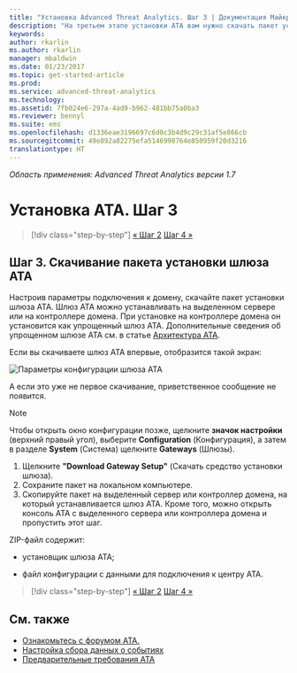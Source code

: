 ```yaml
---
title: "Установка Advanced Threat Analytics. Шаг 3 | Документация Майкрософт"
description: "На третьем этапе установки ATA вам нужно скачать пакет установки шлюза ATA."
keywords: 
author: rkarlin
ms.author: rkarlin
manager: mbaldwin
ms.date: 01/23/2017
ms.topic: get-started-article
ms.prod: 
ms.service: advanced-threat-analytics
ms.technology: 
ms.assetid: 7fb024e6-297a-4ad9-b962-481bb75a0ba3
ms.reviewer: bennyl
ms.suite: ems
ms.openlocfilehash: d1336eae3196697c6d0c3b4d9c29c31af5e866cb
ms.sourcegitcommit: 49e892a82275efa5146998764e850959f20d3216
translationtype: HT
---
```

*Область применения: Advanced Threat Analytics версии 1.7*



# <a name="install-ata---step-3"></a>Установка ATA. Шаг 3

>[!div class="step-by-step"]
[« Шаг 2](install-ata-step2.md)
[Шаг 4 »](install-ata-step4.md)

## <a name="step-3-download-the-ata-gateway-setup-package"></a>Шаг 3. Скачивание пакета установки шлюза ATA
Настроив параметры подключения к домену, скачайте пакет установки шлюза ATA. Шлюз ATA можно устанавливать на выделенном сервере или на контроллере домена. При установке на контроллере домена он установится как упрощенный шлюз ATA. Дополнительные сведения об упрощенном шлюзе ATA см. в статье [Архитектура ATA](/advanced-threat-analytics/plan-design/ata-architecture). 

Если вы скачиваете шлюз ATA впервые, отобразится такой экран:

![Параметры конфигурации шлюза ATA](media/ATA_1.7-welcome-download-gateway.PNG)

А если это уже не первое скачивание, приветственное сообщение не появится.

> [!NOTE] 
> Чтобы открыть окно конфигурации позже, щелкните **значок настройки** (верхний правый угол), выберите **Configuration** (Конфигурация), а затем в разделе **System** (Система) щелкните **Gateways** (Шлюзы).  

1.  Щелкните **"Download Gateway Setup"** (Скачать средство установки шлюза).
2.  Сохраните пакет на локальном компьютере.
3.  Скопируйте пакет на выделенный сервер или контроллер домена, на который устанавливается шлюз ATA. Кроме того, можно открыть консоль ATA с выделенного сервера или контроллера домена и пропустить этот шаг.

ZIP-файл содержит:

-   установщик шлюза ATA;

-   файл конфигурации с данными для подключения к центру ATA.


>[!div class="step-by-step"]
[« Шаг 2](install-ata-step2.md)
[Шаг 4 »](install-ata-step4.md)

## <a name="see-also"></a>См. также

- [Ознакомьтесь с форумом ATA.](https://social.technet.microsoft.com/Forums/security/home?forum=mata)
- [Настройка сбора данных о событиях](configure-event-collection.md)
- [Предварительные требования ATA](/advanced-threat-analytics/plan-design/ata-prerequisites)
